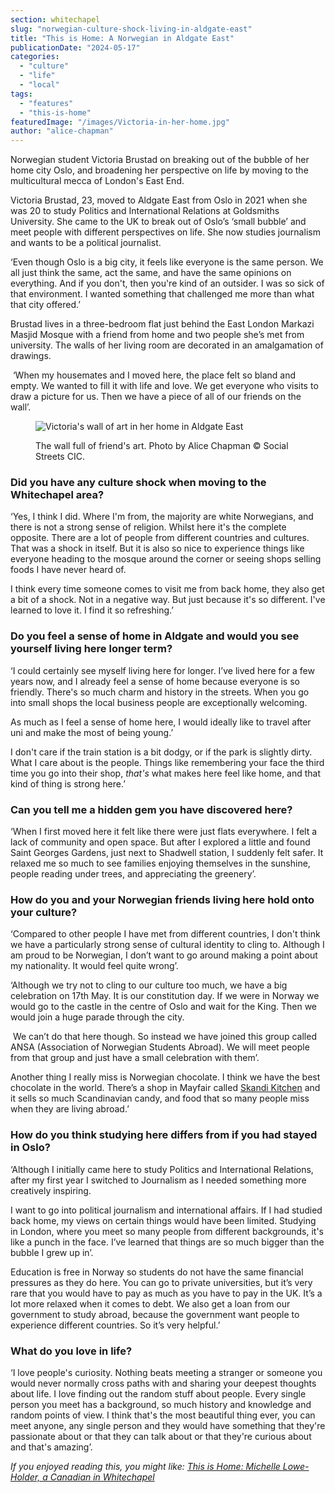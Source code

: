 ```yaml
---
section: whitechapel
slug: "norwegian-culture-shock-living-in-aldgate-east"
title: "This is Home: A Norwegian in Aldgate East"
publicationDate: "2024-05-17"
categories: 
  - "culture"
  - "life"
  - "local"
tags: 
  - "features"
  - "this-is-home"
featuredImage: "/images/Victoria-in-her-home.jpg"
author: "alice-chapman"
---
```


Norwegian student Victoria Brustad on breaking out of the bubble of her home city Oslo, and broadening her perspective on life by moving to the multicultural mecca of London's East End.  

Victoria Brustad, 23, moved to Aldgate East from Oslo in 2021 when she was 20 to study Politics and International Relations at Goldsmiths University. She came to the UK to break out of Oslo’s ‘small bubble’ and meet people with different perspectives on life. She now studies journalism and wants to be a political journalist.

‘Even though Oslo is a big city, it feels like everyone is the same person. We all just think the same, act the same, and have the same opinions on everything. And if you don't, then you're kind of an outsider. I was so sick of that environment. I wanted something that challenged me more than what that city offered.’

Brustad lives in a three-bedroom flat just behind the East London Markazi Masjid Mosque with a friend from home and two people she’s met from university. The walls of her living room are decorated in an amalgamation of drawings.

 ‘When my housemates and I moved here, the place felt so bland and empty. We wanted to fill it with life and love. We get everyone who visits to draw a picture for us. Then we have a piece of all of our friends on the wall’. 

<figure>

![Victoria's wall of art in her home in Aldgate East](/images/the-wall-of-art.jpg)

<figcaption>

The wall full of friend's art. Photo by Alice Chapman © Social Streets CIC.

</figcaption>

</figure>

### Did you have any culture shock when moving to the Whitechapel area?

‘Yes, I think I did. Where I'm from, the majority are white Norwegians, and there is not a strong sense of religion. Whilst here it's the complete opposite. There are a lot of people from different countries and cultures. That was a shock in itself. But it is also so nice to experience things like everyone heading to the mosque around the corner or seeing shops selling foods I have never heard of. 

I think every time someone comes to visit me from back home, they also get a bit of a shock. Not in a negative way. But just because it's so different. I've learned to love it. I find it so refreshing.’ 

### Do you feel a sense of home in Aldgate and would you see yourself living here longer term? 

‘I could certainly see myself living here for longer. I’ve lived here for a few years now, and I already feel a sense of home because everyone is so friendly. There's so much charm and history in the streets. When you go into small shops the local business people are exceptionally welcoming.

As much as I feel a sense of home here, I would ideally like to travel after uni and make the most of being young.’

I don't care if the train station is a bit dodgy, or if the park is slightly dirty. What I care about is the people. Things like remembering your face the third time you go into their shop, _that's_ what makes here feel like home, and that kind of thing is strong here.’ 

### Can you tell me a hidden gem you have discovered here?

‘When I first moved here it felt like there were just flats everywhere. I felt a lack of community and open space. But after I explored a little and found Saint Georges Gardens, just next to Shadwell station, I suddenly felt safer. It relaxed me so much to see families enjoying themselves in the sunshine, people reading under trees, and appreciating the greenery’.

### How do you and your Norwegian friends living here hold onto your culture? 

‘Compared to other people I have met from different countries, I don't think we have a particularly strong sense of cultural identity to cling to. Although I am proud to be Norwegian, I don’t want to go around making a point about my nationality. It would feel quite wrong’. 

‘Although we try not to cling to our culture too much, we have a big celebration on 17th May. It is our constitution day. If we were in Norway we would go to the castle in the centre of Oslo and wait for the King. Then we would join a huge parade through the city.

 We can’t do that here though. So instead we have joined this group called ANSA (Association of Norwegian Students Abroad). We will meet people from that group and just have a small celebration with them’. 

Another thing I really miss is Norwegian chocolate. I think we have the best chocolate in the world. There’s a shop in Mayfair called [Skandi Kitchen](https://www.scandikitchen.co.uk/) and it sells so much Scandinavian candy, and food that so many people miss when they are living abroad.’ 

### How do you think studying here differs from if you had stayed in Oslo? 

‘Although I initially came here to study Politics and International Relations, after my first year I switched to Journalism as I needed something more creatively inspiring.

I want to go into political journalism and international affairs. If I had studied back home, my views on certain things would have been limited. Studying in London, where you meet so many people from different backgrounds, it's like a punch in the face. I’ve learned that things are so much bigger than the bubble I grew up in’. 

Education is free in Norway so students do not have the same financial pressures as they do here. You can go to private universities, but it’s very rare that you would have to pay as much as you have to pay in the UK. It’s a lot more relaxed when it comes to debt. We also get a loan from our government to study abroad, because the government want people to experience different countries. So it’s very helpful.’

### What do you love in life? 

‘I love people's curiosity. Nothing beats meeting a stranger or someone you would never normally cross paths with and sharing your deepest thoughts about life. I love finding out the random stuff about people. Every single person you meet has a background, so much history and knowledge and random points of view. I think that's the most beautiful thing ever, you can meet anyone, any single person and they would have something that they're passionate about or that they can talk about or that they're curious about and that's amazing’. 

_If you enjoyed reading this, you might like:_ [_This is Home: Michelle Lowe-Holder, a Canadian in Whitechapel_](https://whitechapellondon.co.uk/michelle-lowe-holder-canadian-in-whitechapel/)
